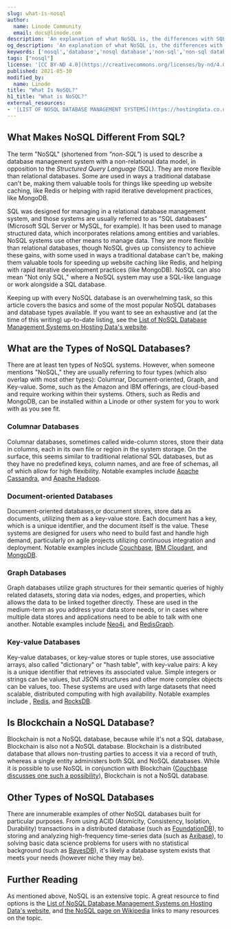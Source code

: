```yaml
---
slug: what-is-nosql
author:
  name: Linode Community
  email: docs@linode.com
description: 'An explanation of what NoSQL is, the differences with SQL, what some of the popular types are, and links to examples of popular NoSQL databases.'
og_description: 'An explanation of what NoSQL is, the differences with SQL, what some of the popular types are, and links to examples of popular NoSQL databases.'
keywords: ['nosql','database','nosql database','non-sql','non-sql database']
tags: ["nosql"]
license: '[CC BY-ND 4.0](https://creativecommons.org/licenses/by-nd/4.0)'
published: 2021-05-30
modified_by:
  name: Linode
title: "What Is NoSQL?"
h1_title: "What is NoSQL?"
external_resources:
- '[LIST OF NOSQL DATABASE MANAGEMENT SYSTEMS](https://hostingdata.co.uk/nosql-database/)'
---
```


## What Makes NoSQL Different From SQL?

The term "NoSQL" (shortened from *"non-SQL"*) is used to describe a database management system with a non-relational data model, in opposition to the *Structured Query Language* (SQL). They are more flexible than relational databases. Some are used in ways a traditional database can't be, making them valuable tools for things like speeding up website caching, like Redis or helping with rapid iterative development practices, like MongoDB.

SQL was designed for managing in a relational database management system, and those systems are usually referred to as "SQL databases" (Microsoft SQL Server or MySQL, for example). It has been used to manage structured data, which incorporates relations among entities and variables. NoSQL systems use other means to manage data. They are more flexible than relational databases, though NoSQL gives up consistency to achieve these gains, with some used in ways a traditional database can't be, making them valuable tools for speeding up website caching like Redis, and helping with rapid iterative development practices (like MongoDB). NoSQL can also mean "Not only SQL," where a NoSQL system may use a SQL-like language or work alongside a SQL database.

Keeping up with every NoSQL database is an overwhelming task, so this article covers the basics and some of the most popular NoSQL databases and database types available. If you want to see an exhaustive and (at the time of this writing) up-to-date listing, see the [List of NoSQL Database Management Systems on Hosting Data's website](https://hostingdata.co.uk/nosql-database/).

## What are the Types of NoSQL Databases?

There are at least ten types of NoSQL systems. However, when someone mentions "NoSQL," they are usually referring to four types (which also overlap with most other types): Columnar, Document-oriented, Graph, and Key-value. Some, such as the Amazon and IBM offerings, are cloud-based and require working within their systems. Others, such as Redis and MongoDB, can be installed within a Linode or other system for you to work with as you see fit.

### Columnar Databases
Columnar databases, sometimes called wide-column stores, store their data in columns, each in its own file or region in the system storage. On the surface, this seems similar to traditional relational SQL databases, but as they have no predefined keys, column names, and are free of schemas, all of which allow for high flexibility. Notable examples include [Apache Cassandra](https://cassandra.apache.org/), and [Apache Hadoop](http://hadoop.apache.org/).

### Document-oriented Databases
Document-oriented databases,or document stores, store data as documents, utilizing them as a key-value store. Each document has a key, which is a unique identifier, and the document itself is the value. These systems are designed for users who need to build fast and handle high demand, particularly on agile projects utilizing continuous integration and deployment. Notable examples include [Couchbase](https://www.couchbase.com/), [IBM Cloudant](https://www.ibm.com/cloud/cloudant), and [MongoDB](https://www.mongodb.com/).

### Graph Databases
Graph databases utilize graph structures for their semantic queries of highly related datasets, storing data via nodes, edges, and properties, which allows the data to be linked together directly. These are used in the medium-term as you address your data store needs, or in cases where multiple data stores and applications need to be able to talk with one another. Notable examples include [Neo4j](https://neo4j.com/), and [RedisGraph](https://redislabs.com/).

### Key-value Databases
Key-value databases, or key-value stores or tuple stores, use associative arrays, also called "dictionary" or "hash table", with key-value pairs: A key is a unique identifier that retrieves its associated value. Simple integers or strings can be values, but JSON structures and other more complex objects can be values, too. These systems are used with large datasets that need scalable, distributed computing with high availability. Notable examples include , [Redis](https://redis.io/), and [RocksDB](https://rocksdb.org/).

## Is Blockchain a NoSQL Database?

Blockchain is not a NoSQL database, because while it's not a SQL database, Blockchain is also not a NoSQL database. Blockchain is a distributed database that allows non-trusting parties to access it via a record of truth, whereas a single entity administers both SQL and NoSQL databases. While it is possible to use NoSQL in conjunction with Blockchain ([Couchbase discusses one such a possibility](https://blog.couchbase.com/couchbase-blockchain-nosql-database-synergy/)), Blockchain is not a NoSQL database.

## Other Types of NoSQL Databases

There are innumerable examples of other NoSQL databases built for particular purposes. From using ACID (Atomicity, Consistency, Isolation, Durability) transactions in a distributed database (such as [FoundationDB](https://www.foundationdb.org/)), to storing and analyzing high-frequency time-series data (such as [Axibase](https://axibase.com/)), to solving basic data science problems for users with no statistical background (such as [BayesDB](http://probcomp.csail.mit.edu/software/bayesdb/)), it's likely a database system exists that meets your needs (however niche they may be).

## Further Reading

As mentioned above, NoSQL is an extensive topic. A great resource to find options is the [List of NoSQL Database Management Systems on Hosting Data's website](https://hostingdata.co.uk/nosql-database/), and [the NoSQL page on Wikipedia](https://en.wikipedia.org/wiki/NoSQL) links to many resources on the topic.